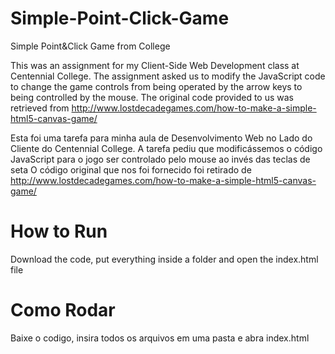 # Simple-Point-Click-Game
Simple Point&amp;Click Game from College

This was an assignment for my Client-Side Web Development class at Centennial College.
The assignment asked us to modify the JavaScript code to change the game controls from being operated by the arrow keys to being controlled by the mouse.
The original code provided to us was retrieved from http://www.lostdecadegames.com/how-to-make-a-simple-html5-canvas-game/

Esta foi uma tarefa para minha aula de Desenvolvimento Web no Lado do Cliente do Centennial College.
A tarefa pediu que modificássemos o código JavaScript para o jogo ser controlado pelo mouse ao invés das teclas de seta
O código original que nos foi fornecido foi retirado de http://www.lostdecadegames.com/how-to-make-a-simple-html5-canvas-game/


# How to Run
Download the code, put everything inside a folder and open the index.html file

# Como Rodar
Baixe o codigo, insira todos os arquivos em uma pasta e abra index.html
